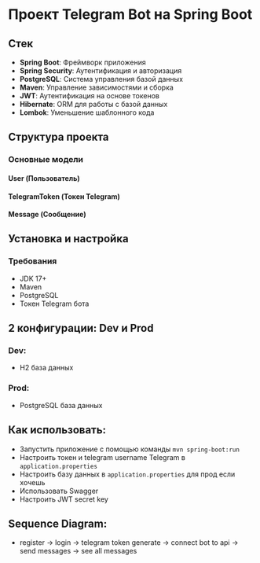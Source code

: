 # Проект Telegram Bot на Spring Boot


## Стек
- **Spring Boot**: Фреймворк приложения
- **Spring Security**: Аутентификация и авторизация
- **PostgreSQL**: Система управления базой данных
- **Maven**: Управление зависимостями и сборка
- **JWT**: Аутентификация на основе токенов
- **Hibernate**: ORM для работы с базой данных
- **Lombok**: Уменьшение шаблонного кода

## Структура проекта

### Основные модели
#### User (Пользователь)
#### TelegramToken (Токен Telegram)
#### Message (Сообщение)

## Установка и настройка

### Требования
- JDK 17+
- Maven
- PostgreSQL
- Токен Telegram бота

## 2 конфигурации: Dev и Prod
### Dev:
- H2 база данных
### Prod:
- PostgreSQL база данных

## Как использовать:
- Запустить приложение с помощью команды `mvn spring-boot:run`
- Настроить токен и telegram username Telegram в `application.properties`
- Настроить базу данных в `application.properties` для прод если хочешь
- Использовать Swagger
- Настроить JWT secret key

## Sequence Diagram:
- register -> login -> telegram token generate -> connect bot to api -> send messages -> see all messages